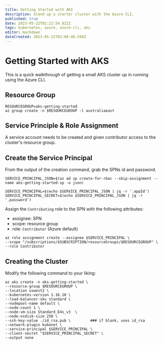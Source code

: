 ```yaml
---
title: Getting Started with AKS
description: Stand up a starter cluster with the Azure CLI. 
published: true
date: 2023-05-22T02:22:54.822Z
tags: kubernetes, azure, azure-cli, aks
editor: markdown
dateCreated: 2023-05-22T02:08:40.594Z
---
```


# Getting Started with AKS

This is a quick walkthrough of getting a small AKS cluster up in running using the Azure CLI. 

## Resource Group

```
RESOURCEGROUP=aks-getting-started
az group create -n $RESOURCEGROUP -l australiaeast
```

## Service Principle & Role Assignment

A service account needs to be created and given contributor access to the cluster's resource group. 

## Create the Service Principal

From the output of the creation command, grab the SPNs id and password.

```
SERVICE_PRINCIPAL_JSON=$(az ad sp create-for-rbac --skip-assignment --name aks-getting-started-sp -o json)

SERVICE_PRINCIPAL=$(echo $SERVICE_PRINCIPAL_JSON | jq -r '.appId')
SERVICE_PRINCIPAL_SECRET=$(echo $SERVICE_PRINCIPAL_JSON | jq -r '.password')
```

Assign the `Contributing` role to the SPN with the following attributes:
- assignee: SPN
- scope: resource group
- role: `Contributor` (Azure default)

```
az role assignment create --assignee $SERVICE_PRINCIPAL \
--scope "/subscriptions/$SUBSCRIPTION/resourceGroups/$RESOURCEGROUP" \
--role Contributor
```

## Creating the Cluster

Modify the following command to your liking: 

```
az aks create -n aks-getting-started \
--resource-group $RESOURCEGROUP \
--location uswest2 \
--kubernetes-version 1.16.10 \
--load-balancer-sku standard \
--nodepool-name default \
--node-count 1 \
--node-vm-size Standard_E4s_v3  \
--node-osdisk-size 250 \
--ssh-key-value ./id_rsa.pub \         ### if blank, uses id_rsa
--network-plugin kubenet \
--service-principal $SERVICE_PRINCIPAL \
--client-secret "$SERVICE_PRINCIPAL_SECRET" \
--output none
```

